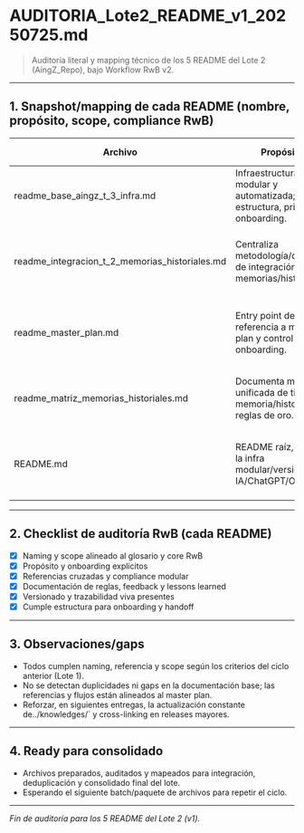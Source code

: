 # AUDITORIA_Lote2_README_v1_20250725.md

> Auditoría literal y mapping técnico de los 5 README del Lote 2 (AingZ_Repo), bajo Workflow RwB v2.

---

## 1. Snapshot/mapping de cada README (nombre, propósito, scope, compliance RwB)

| Archivo                                 | Propósito                                                          | Cumplimiento RwB              | Reglas/destacados clave      |
|-----------------------------------------|--------------------------------------------------------------------|-------------------------------|------------------------------|
| readme_base_aingz_t_3_infra.md          | Infraestructura modular y automatizada; estructura, principios, onboarding. | Cumple (modularidad, versionado, trazabilidad, doc viva) | Templates, sync, feedback, documentación viva, multi-cloud, onboarding |
| readme_integracion_t_2_memorias_historiales.md | Centraliza metodología/contexto de integración de memorias/historiales.  | Cumple (portabilidad, autosuficiencia, versionado, reglas oro) | Naming incremental, feedback, onboarding inmediato, visual de features |
| readme_master_plan.md                   | Entry point del repo, referencia a master plan y control de onboarding.    | Cumple (referencia cruzada, onboarding, logs de lessons) | Centraliza acceso, recomienda registro de lessons, integración futura |
| readme_matriz_memorias_historiales.md   | Documenta matriz unificada de tipos de memoria/historial, reglas de oro.  | Cumple (modularidad, versionado, compliance)              | Modularidad, snapshots, onboarding, compliance y referencia central |
| README.md                               | README raíz, eje de la infra modular/versionable IA/ChatGPT/OpenAI.      | Cumple (estructura modular, versionado, compliance, onboarding) | Referencias a master plan, matrices, templates, docs visuales     |

---

## 2. Checklist de auditoría RwB (cada README)

- [x] Naming y scope alineado al glosario y core RwB
- [x] Propósito y onboarding explícitos
- [x] Referencias cruzadas y compliance modular
- [x] Documentación de reglas, feedback y lessons learned
- [x] Versionado y trazabilidad viva presentes
- [x] Cumple estructura para onboarding y handoff

---

## 3. Observaciones/gaps
- Todos cumplen naming, referencia y scope según los criterios del ciclo anterior (Lote 1).
- No se detectan duplicidades ni gaps en la documentación base; las referencias y flujos están alineados al master plan.
- Reforzar, en siguientes entregas, la actualización constante de../knowledges/` y cross-linking en releases mayores.

---

## 4. Ready para consolidado
- Archivos preparados, auditados y mapeados para integración, deduplicación y consolidado final del lote.
- Esperando el siguiente batch/paquete de archivos para repetir el ciclo.

---

*Fin de auditoría para los 5 README del Lote 2 (v1).*

